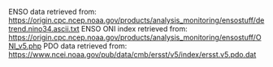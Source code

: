 ENSO data retrieved from: https://origin.cpc.ncep.noaa.gov/products/analysis_monitoring/ensostuff/detrend.nino34.ascii.txt
ENSO ONI index retrieved from: https://origin.cpc.ncep.noaa.gov/products/analysis_monitoring/ensostuff/ONI_v5.php
PDO data retrieved from: https://www.ncei.noaa.gov/pub/data/cmb/ersst/v5/index/ersst.v5.pdo.dat